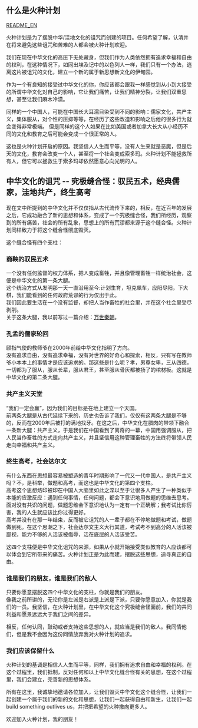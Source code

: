 ## 什么是火种计划

[README_EN](https://github.com/AllSparkProject/AllSpark/blob/main/README_EN.md)

火种计划是为了摆脱中华/洼地文化的诅咒而创建的项目。任何希望了解，认清并在将来避免这些诅咒和苦难的人都会被火种计划欢迎。

我们在现在中华文化的高压下无处藏身，但我们作为人类依然拥有追求幸福和自由的权利，在这种情况下，如同出埃及记中的以色列人一样，我们只有一个办法，逃离这片被诅咒的文化，建立一个新的属于新思想新文化的伊甸园。

作为一个有良知的接受过中华文化的你，你应该都会跟我一样感觉到从小到大接受的所谓中华文化对自己的影响，它让我们痛苦，让我们精神分裂，让我们双重思想，甚至让我们麻木冷漠。

同样的一个中国人，可能在中国长大耳濡目染受到不同的影响：儒家文化，共产主义，集体服从，对个性的压抑等等，在经历了这些改造和影响之后他的很多行为就会变得非常极端。 但是同样的这个人如果在比如美国或者加拿大长大从小经历不同的文化和教育之后可能会变成一个很正常的人。

这也是火种计划开启的原因。我坚信人人生而平等，没有人生来就是恶魔，但是后天的文化，教育会改变一个人，甚至将一个社会变成索多玛。火种计划不能拯救所有人，但它可以拯救生于索多玛却依然愿意心向光明的人。

## 中华文化的诅咒 -- 究极缝合怪：驭民五术，经典儒家，洼地共产，终生高考

现在文中所提到的中华文化并不仅仅指从古代流传下来的，相反，在近百年的发展之后，它成功融合了新的思想和体系，变成了一个究极缝合怪，我们所经历，观察到的所有痛苦，社会的所有乱象，思想上的所有荒谬都来源于这个缝合怪。火种计划同样致力于将这个缝合怪彻底毁灭。

这个缝合怪有四个支柱：

### 商鞅的驭民五术
一个没有任何监督的权力体系，把人变成畜牲，并且像管理畜牲一样统治社会，这便是中华文化的第一条大腿。  
这个统治方式从发明那一天一直沿用至今:计划生育，坦克飙车，应阳尽阳，下大棋，我们能看到的任何政府荒谬的行为仅出于此。  
我们因此要生活在一个没有监督，却把人当作畜牲的社会里，并在这个社会里受尽剥削。  
关于这条大腿，我以前写过一篇介绍：[万世秦朝](https://github.com/AllSparkProject/AllSpark/blob/main/QinDynasty/CN/%E3%80%8A%E4%B8%87%E4%B8%96%E7%A7%A6%E6%9C%9D%20-%20%E4%B8%AD%E5%9B%BD%E7%9A%84%E9%97%AE%E9%A2%98%E6%A0%B9%E6%BA%90%E3%80%8B%20-%20%E7%AC%AC%E4%B8%80%E7%AB%A0%20-%20%E7%8E%8B%E6%9C%9D%E6%B0%B8%E5%AD%98.md)。

### 孔孟的儒家轮回
颐指气使的教师爷在2000年前给中华文化指明了方向。  
没有追求自由，没有追求幸福，没有对世界的好奇心和探索，相反，只有写在教师爷小本本上的事情才是应该追求的。那这些是什么呢？孝，男尊女卑，三从四德，一切都为了服从，服从长辈，服从君王，甚至服从骨灰都被扬了的棺材板。这就是中华文化的第二条大腿。

### 共产主义天堂
“我们一定会赢”，因为我们的目标是在地上建立一个天国。  
前两条大腿是从古代延续下来的，历史也告诉了我们，仅仅有这两条大腿是不够的，反而在2000年后被打的满地找牙。在这之后，中华文化在腊肉的带领下融合一条新大腿：共产主义，于是我们在中国看到了离奇的一幕，中国用强调服从，把人民当作畜牲的方式走向共产主义，并且坚信用这种管理畜牲的方法终将带领人民走向幸福和共产主义。

### 终生高考，社会达尔文
有什么东西在思想最容易被塑造的青年时期影响了一代又一代中国人，是共产主义吗？不，是科举，做题和高考，而这也是中华文化的第四个支柱。  
高考这个思想烙印被印在中国人大脑里如此之深以至于让很多人产生了一种类似于本能的应激反应：遇到任何事情，任何问题，都会下意识地用做题的思维去思考。  
面对没有共识的问题，做题思维会下意识地认为一定有一个正确解；我考试比你厉害，我的人生就应该比你过得更好。  
高考并没有在那一年结束，反而被它诅咒的人一辈子都在不停地做题和考试，做题做到死。在这个思潮之下，社会达尔文主义大行其道，考试考不到高分的人活该被鄙视，能力不够的人活该被侮辱，活在底层的人活该受苦。

这四个支柱便是中华文化诅咒的来源，如果从小就开始接受类似教育的人应该都可以体会到它所带来的痛苦。火种计划正是为此而建，摆脱这些思想，追寻真正的自由。

### 谁是我们的朋友，谁是我们的敌人
只要你愿意摆脱这四个中华文化的支柱，你就是我们的朋友。  
像我之前所讲的，无论你是左派是右派是上派是下派，只要你愿意加入，你就是我们的一员。我坚信，在火种计划里，在中华文化这个究极缝合怪面前，我们的共同利益和愿景远远大于我们之间的差异。

相反，任何认同，鼓动或者支持这些思想的人，就应当是我们的敌人。我同情他们，但是我不会因为这份同情放弃我对火种计划的追求。

### 我们应该保留什么
火种计划的基调是相信人人生而平等，同样，我们拥有追求自由和幸福的权利。在这个过程里，我们抵制，反对任何和以上中华文化缝合怪有关的思想，在这个过程里，我们会建立，完善新的思想体系。

所有在这里，我诚挚地邀请各位加入，让我们毁灭中华文化这个缝合怪，让我们一起创建一个属于我们的新的文化和思想，让我们一起获得自由和新生，让我们一起build something outlives us，并把把希望的火种撒向更多人。

欢迎加入火种计划，我的朋友！
